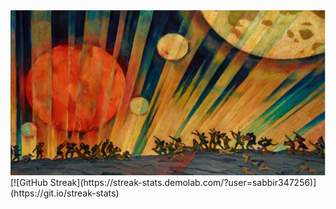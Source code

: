 <img src="./blog.JPG" alt="Mokkapps GitHub README header image">
[![GitHub Streak](https://streak-stats.demolab.com/?user=sabbir347256)](https://git.io/streak-stats)
